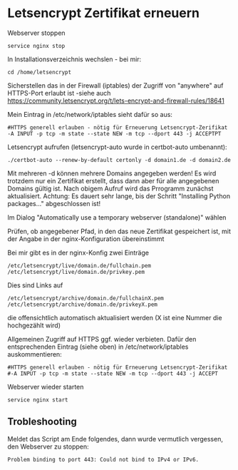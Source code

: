 # Letsencrypt Zertifikat erneuern

Webserver stoppen

    service nginx stop

In Installationsverzeichnis wechslen - bei mir:

    cd /home/letsencrypt

Sicherstellen das in der Firewall (iptables) der Zugriff von "anywhere" auf HTTPS-Port erlaubt ist -siehe auch https://community.letsencrypt.org/t/lets-encrypt-and-firewall-rules/18641

Mein Eintrag in /etc/network/iptables sieht dafür so aus:

    #HTTPS generell erlauben - nötig für Erneuerung Letsencrypt-Zerifikat
    -A INPUT -p tcp -m state --state NEW -m tcp --dport 443 -j ACCEPTPT

Letsencrypt aufrufen (letsencrypt-auto wurde in certbot-auto umbenannt):

    ./certbot-auto --renew-by-default certonly -d domain1.de -d domain2.de

Mit mehreren -d können mehrere Domains angegeben werden! Es wird trotzdem nur ein Zertifikat erstellt, dass dann aber für alle angegebenen Domains gültig ist.
Nach obigem Aufruf wird das Prrogramm zunächst aktualisiert.
Achtung: Es dauert sehr lange, bis der Schritt "Installing Python packages..." abgeschlossen ist!

Im Dialog "Automatically use a temporary webserver (standalone)" wählen

Prüfen, ob angegebener Pfad, in den das neue Zertifikat gespeichert ist, mit der Angabe in der nginx-Konfiguration übereinstimmt

Bei mir gibt es in der nginx-Konfig zwei Einträge

    /etc/letsencrypt/live/domain.de/fullchain.pem
    /etc/letsencrypt/live/domain.de/privkey.pem
    
Dies sind Links auf

    /etc/letsencrypt/archive/domain.de/fullchainX.pem
    /etc/letsencrypt/archive/domain.de/privkeyX.pem

die offensichtlich automatisch aktualisiert werden (X ist eine Nummer die hochgezählt wird)

Allgemeinen Zugriff auf HTTPS ggf. wieder verbieten.
Dafür den entsprechenden Eintrag (siehe oben) in /etc/network/iptables auskommentieren:
    
    #HTTPS generell erlauben - nötig für Erneuerung Letsencrypt-Zerifikat
    #-A INPUT -p tcp -m state --state NEW -m tcp --dport 443 -j ACCEPT

Webserver wieder starten

    service nginx start


## Trobleshooting

Meldet das Script am Ende folgendes, dann wurde vermutlich vergessen, den Webserver zu stoppen:

    Problem binding to port 443: Could not bind to IPv4 or IPv6.

